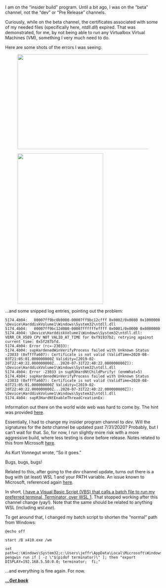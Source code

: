 I am on the &#8220;insider build&#8221; program. Until a bit ago, I was on the &#8220;beta&#8221; channel, not the &#8220;dev&#8221; or &#8220;Pre Release&#8221; channels.

Curiously, while on the beta channel, the certificates associated with some of my needed files (specifically here, _ntdll.dll_) expired. That was demonstrated, for me, by not being able to run any Virtualbox Virtual Machines (VM), something I very much need to do.

Here are some shots of the errors I was seeing:<figure class="wp-block-image">

<img loading="lazy" width="522" height="307" src="https://jwinn.getamonkey.com/wp-content/uploads/2020/08/Annotation-2020-08-03-153043.png" alt="" class="wp-image-304" srcset="https://jwinn.getamonkey.com/wp-content/uploads/2020/08/Annotation-2020-08-03-153043.png 522w, https://jwinn.getamonkey.com/wp-content/uploads/2020/08/Annotation-2020-08-03-153043-300x176.png 300w" sizes="(max-width: 522px) 100vw, 522px" /> </figure> <figure class="wp-block-image"><img loading="lazy" width="277" height="487" src="https://jwinn.getamonkey.com/wp-content/uploads/2020/08/Annotation-2020-08-03-153053.png" alt="" class="wp-image-305" srcset="https://jwinn.getamonkey.com/wp-content/uploads/2020/08/Annotation-2020-08-03-153053.png 277w, https://jwinn.getamonkey.com/wp-content/uploads/2020/08/Annotation-2020-08-03-153053-171x300.png 171w" sizes="(max-width: 277px) 100vw, 277px" /></figure> 

&#8230;and some snipped log entries, pointing out the problem:  


<pre class="wp-block-code"><code>5174.4b04:   00007ff9bc0b9000-00007ff9bc12cfff 0x0002/0x0080 0x1000000  \Device\HarddiskVolume1\Windows\System32\ntdll.dll
5174.4b04:   00007ff9bc12d000-00007ffffffeffff 0x0001/0x0000 0x0000000
5174.4b04: \Device\HarddiskVolume1\Windows\System32\ntdll.dll: VERR_CR_X509_CPV_NOT_VALID_AT_TIME for 0xf91937b2; retrying against current time: 0x5f287bfd.
5174.4b04: Error (rc=-23033):
5174.4b04: supHardenedWinVerifyProcess failed with Unknown Status -23033 (0xffffa607): Certificate is not valid (ValidTime=2020-08-03T21:05:01.000000000Z Validity=[2019-02-20T22:40:22.000000000Z...2020-07-31T22:40:22.000000000Z]): \Device\HarddiskVolume1\Windows\System32\ntdll.dll
5174.4b04: Error -23033 in supR3HardNtChildPurify! (enmWhat=5)
5174.4b04: supHardenedWinVerifyProcess failed with Unknown Status -23033 (0xffffa607): Certificate is not valid (ValidTime=2020-08-03T21:05:01.000000000Z Validity=[2019-02-20T22:40:22.000000000Z...2020-07-31T22:40:22.000000000Z]): \Device\HarddiskVolume1\Windows\System32\ntdll.dll
5174.4b04: supR3HardNtEnableThreadCreationEx:</code></pre>

Information out there on the world wide web was hard to come by. The hint was provided [here](https://www.virtualbox.org/ticket/16202).

Essentially, I had to change my insider program channel to _dev_. Will the signatures for the _beta_ channel be updated past 7/31/2020? Probably, but I can&#8217;t wait for that. So, for now, I run slightly more risk with a more aggressive build, where less testing is done before release. Notes related to this from Microsoft [here](https://blogs.windows.com/windowsexperience/2020/07/29/announcing-windows-10-insider-preview-build-20180/).  


As Kurt Vonnegut wrote, &#8220;So it goes.&#8221;

Bugs, bugs, bugs!

Related to this, after going to the _dev_ channel update, turns out there is a bug with (at least) WSL 1 and your PATH variable. An issue known to Microsoft, referenced again [here](https://blogs.windows.com/windowsexperience/2020/07/29/announcing-windows-10-insider-preview-build-20180/).

In short, [I have a Visual Basic Script (VBS) that calls a batch file to run my preferred terminal, Terminator, over WSL 1](https://jwinn.getamonkey.com/?page_id=193). That stopped working after this channel change (yay!). Note that the same should be related to anything WSL (including _wsl.exe_).

To get around that, I changed my batch script to shorten the &#8220;normal&#8221; path from Windows:

<pre class="wp-block-code"><code>@echo off

start /B x410.exe /wm

set path=c:\Windows\System32;c:\Users\jeffr\AppData\Local\Microsoft\WindowsApps
pengwin run if [ -z \"$(pidof terminator)\" ]; then "export DISPLAY=192.168.5.50:0.0; terminator;  fi;"</code></pre>

&#8230;and everything is fine again. For now.

[***...Get back***](..)

